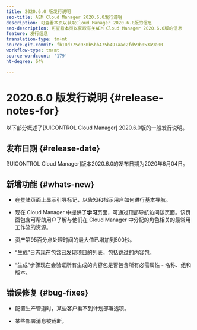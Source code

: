 ```yaml
---
title: 2020.6.0 版发行说明
seo-title: AEM Cloud Manager 2020.6.0发行说明
description: 可查看本页以获取Cloud Manager 2020.6.0版的信息
seo-description: 可查看本页以获取有关AEM Cloud Manager 2020.6.0版的信息
feature: 发行信息
translation-type: tm+mt
source-git-commit: fb10d775c930b5bb475b497aac2fd59b053a9a00
workflow-type: tm+mt
source-wordcount: '179'
ht-degree: 64%

---
```


# 2020.6.0 版发行说明 {#release-notes-for}

以下部分概述了[!UICONTROL Cloud Manager] 2020.6.0版的一般发行说明。

## 发布日期 {#release-date}

[!UICONTROL Cloud Manager]版本2020.6.0的发布日期为2020年6月04日。

## 新增功能 {#whats-new}

* 在登陆页面上显示引导标记，以告知和指示用户如何进行基本导航。

* 现在 Cloud Manager 中提供了&#x200B;**学习**&#x200B;页面，可通过顶部导航访问该页面。该页面包含可帮助用户了解与他们在 Cloud Manager 中分配的角色相关的最常用工作流的资源。

* 资产第95百分点处理时间的最大值已增加到500秒。

* “生成”日志现在包含已发现项目的列表，包括跳过的内容包。

* “生成”步骤现在会验证所有生成的内容包是否包含所有必需属性 - 名称、组和版本。

## 错误修复 {#bug-fixes}

* 配置生产管道时，某些客户看不到计划部署选项。

* 某些部署消息被截断。
